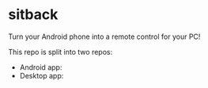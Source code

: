 # sitback
Turn your Android phone into a remote control for your PC!

This repo is split into two repos:
- Android app:
- Desktop app:
